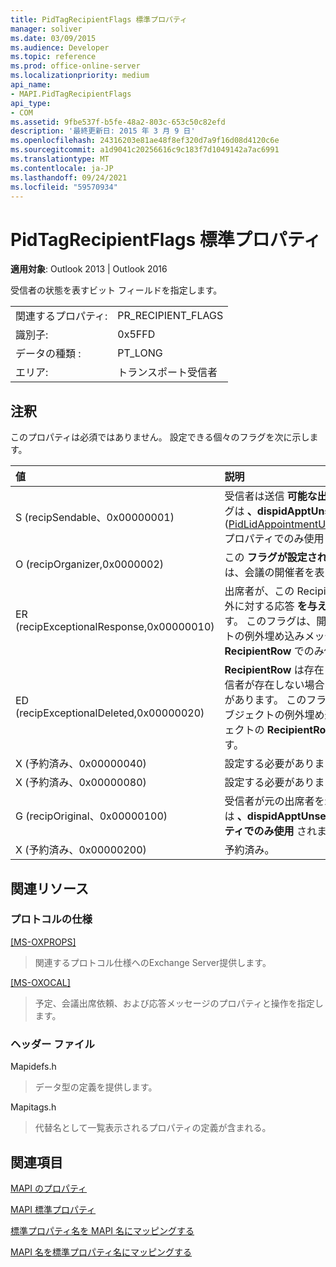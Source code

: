 ```yaml
---
title: PidTagRecipientFlags 標準プロパティ
manager: soliver
ms.date: 03/09/2015
ms.audience: Developer
ms.topic: reference
ms.prod: office-online-server
ms.localizationpriority: medium
api_name:
- MAPI.PidTagRecipientFlags
api_type:
- COM
ms.assetid: 9fbe537f-b5fe-48a2-803c-653c50c82efd
description: '最終更新日: 2015 年 3 月 9 日'
ms.openlocfilehash: 24316203e81ae48f8ef320d7a9f16d08d4120c6e
ms.sourcegitcommit: a1d9041c20256616c9c183f7d1049142a7ac6991
ms.translationtype: MT
ms.contentlocale: ja-JP
ms.lasthandoff: 09/24/2021
ms.locfileid: "59570934"
---
```

# <a name="pidtagrecipientflags-canonical-property"></a>PidTagRecipientFlags 標準プロパティ

  
  
**適用対象**: Outlook 2013 | Outlook 2016 
  
受信者の状態を表すビット フィールドを指定します。
  
|||
|:-----|:-----|
|関連するプロパティ:  <br/> |PR_RECIPIENT_FLAGS  <br/> |
|識別子:  <br/> |0x5FFD  <br/> |
|データの種類 :   <br/> |PT_LONG  <br/> |
|エリア:  <br/> |トランスポート受信者  <br/> |
   
## <a name="remarks"></a>注釈

このプロパティは必須ではありません。 設定できる個々のフラグを次に示します。
  
|**値**|**説明**|
|:-----|:-----|
|S (recipSendable、0x00000001)  <br/> |受信者は送信 **可能な出席者** です。 このフラグは **、dispidApptUnsendableRecips** ([PidLidAppointmentUnsendableRecipients](pidlidappointmentunsendablerecipients-canonical-property.md)) プロパティでのみ使用されます。  <br/> |
|O (recipOrganizer,0x0000002)  <br/> |この **フラグが設定されている RecipientRow** は、会議の開催者を表します。  <br/> |
|ER (recipExceptionalResponse,0x00000010)  <br/> |出席者が、この RecipientRow が存在する例外に対する応答 **を与えたかどうかを** 示します。 このフラグは、開催者の会議オブジェクトの例外埋め込みメッセージ オブジェクトの **RecipientRow** でのみ使用されます。  <br/> |
|ED (recipExceptionalDeleted,0x00000020)  <br/> |**RecipientRow** は存在しますが、対応する受信者が存在しない場合と同様に処理する必要があります。 このフラグは、開催者の会議オブジェクトの例外埋め込みメッセージ オブジェクトの **RecipientRow** でのみ使用されます。  <br/> |
|X (予約済み、0x00000040)  <br/> |設定する必要があります。  <br/> |
|X (予約済み、0x00000080)  <br/> |設定する必要があります。  <br/> |
|G (recipOriginal、0x00000100)  <br/> |受信者が元の出席者を示します。 このフラグは **、dispidApptUnsendableRecips プロパティでのみ使用** されます。  <br/> |
|X (予約済み、0x00000200)  <br/> |予約済み。  <br/> |
   
## <a name="related-resources"></a>関連リソース

### <a name="protocol-specifications"></a>プロトコルの仕様

[[MS-OXPROPS]](https://msdn.microsoft.com/library/f6ab1613-aefe-447d-a49c-18217230b148%28Office.15%29.aspx)
  
> 関連するプロトコル仕様へのExchange Server提供します。
    
[[MS-OXOCAL]](https://msdn.microsoft.com/library/09861fde-c8e4-4028-9346-e7c214cfdba1%28Office.15%29.aspx)
  
> 予定、会議出席依頼、および応答メッセージのプロパティと操作を指定します。
    
### <a name="header-files"></a>ヘッダー ファイル

Mapidefs.h
  
> データ型の定義を提供します。
    
Mapitags.h
  
> 代替名として一覧表示されるプロパティの定義が含まれる。
    
## <a name="see-also"></a>関連項目



[MAPI のプロパティ](mapi-properties.md)
  
[MAPI 標準プロパティ](mapi-canonical-properties.md)
  
[標準プロパティ名を MAPI 名にマッピングする](mapping-canonical-property-names-to-mapi-names.md)
  
[MAPI 名を標準プロパティ名にマッピングする](mapping-mapi-names-to-canonical-property-names.md)

